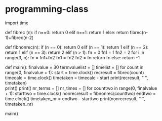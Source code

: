 # programming-class
import time

def fibrec (n):
    if n==0:
        return 0
    elif n==1:
        return 1
    else:
        return fibrec(n-1)+fibrec(n-2)


def fibnonrec(n):
      if (n == 0):
            return 0
      elif (n == 1):
            return 1
      elif (n == 2):
            return 1
      elif (n == 3):
            return 2
      elif (n > 1):
            fn = 0
            fn1 = 1
            fn2 = 2
            for i in range(3, n):
                fn = fn1+fn2
                fn1 = fn2
                fn2 = fn
            return fn
      else:
            return -1
        
def main():
    finalvalue = 30
    termvaluelist = []
    timelist = []
    for count in range(0, finalvalue + 1):
        start = time.clock()
        recresult = fibrec(count)
        timecalc = time.clock()
        timetaken = timecalc - start
        print(recresult, "  ", timetaken)       
    print()
    print()
    nr_terms = []
    nr_times = []
    for counttwo in range(0, finalvalue + 1):
        starttwo = time.clock()
        nonrecresult = fibnonrec(counttwo)
        endtwo = time.clock()
        timetaken_nr = endtwo - starttwo
        print(nonrecresult, "  ", timetaken_nr)


main()

